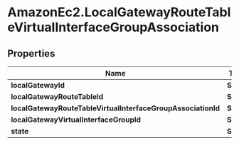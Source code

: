 # AmazonEc2.LocalGatewayRouteTableVirtualInterfaceGroupAssociation

## Properties

Name | Type | Description | Notes
------------ | ------------- | ------------- | -------------
**localGatewayId** | **String** |  | [optional] 
**localGatewayRouteTableId** | **String** |  | [optional] 
**localGatewayRouteTableVirtualInterfaceGroupAssociationId** | **String** |  | [optional] 
**localGatewayVirtualInterfaceGroupId** | **String** |  | [optional] 
**state** | **String** |  | [optional] 


